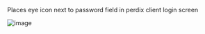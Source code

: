 Places eye icon next to password field in perdix client login screen

![image](https://user-images.githubusercontent.com/16082697/110115650-67a3d780-7ddc-11eb-8784-98b25e3cce0b.png)

